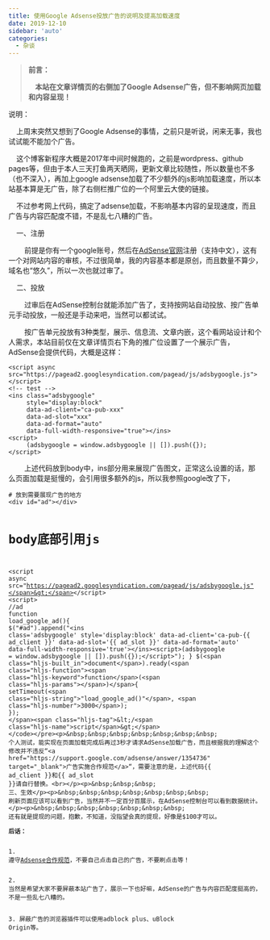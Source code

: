 ```yaml
---
title: 使用Google Adsense投放广告的说明及提高加载速度
date: 2019-12-10
sidebar: 'auto'
categories:
  - 杂谈
---
```


<blockquote><p><b>前言：</b></p><p><b>&nbsp;&nbsp;&nbsp; 本站在文章详情页的右侧加了Google Adsense广告，但不影响网页加载和内容呈现！</b></p></blockquote><p>说明：<br></p><p>&nbsp;&nbsp;&nbsp; 上周末突然又想到了Google Adsense的事情，之前只是听说，闲来无事，我也试试能不能加个广告。</p><p>&nbsp;&nbsp;&nbsp; 这个博客新程序大概是2017年中间时候跑的，之前是wordpress、github pages等，但由于本人三天打鱼两天晒网，更新文章比较随性，所以数量也不多（也不深入），再加上google adsense加载了不少额外的js影响加载速度，所以本站基本算是无广告，除了右侧栏推广位的一个阿里云大使的链接。</p><p>&nbsp;&nbsp;&nbsp; 不过参考网上代码，搞定了adsense加载，不影响基本内容的呈现速度，而且广告与内容匹配度不错，不是乱七八糟的广告。</p><p>&nbsp;&nbsp;&nbsp; 一、注册</p><p>&nbsp;&nbsp;&nbsp;&nbsp;&nbsp;&nbsp;&nbsp; 前提是你有一个google账号，然后在<a href="https://www.google.com/adsense/" target="_blank">AdSense官网</a>注册（支持中文），这有一个对网站内容的审核，不过很简单，我的内容基本都是原创，而且数量不算少，域名也“悠久”，所以一次也就过审了。<br></p><p>&nbsp;&nbsp;&nbsp; 二、投放</p><p>&nbsp;&nbsp;&nbsp;&nbsp;&nbsp;&nbsp;&nbsp; 过审后在AdSense控制台就能添加广告了，支持按网站自动投放、按广告单元手动投放，一般还是手动来吧，当然可以都试试。</p><p>&nbsp;&nbsp;&nbsp;&nbsp;&nbsp;&nbsp;&nbsp; 按广告单元投放有3种类型，展示、信息流、文章内嵌，这个看网站设计和个人需求，本站目前仅在文章详情页右下角的推广位设置了一个展示广告，AdSense会提供代码，大概是这样：</p><pre style="max-width:100%;overflow-x:auto;"><code class="html hljs xml" codemark="1"><span class="hljs-tag">&lt;<span class="hljs-name">script</span> <span class="hljs-attr">async</span> <span class="hljs-attr">src</span>=<span class="hljs-string">"https://pagead2.googlesyndication.com/pagead/js/adsbygoogle.js"</span>&gt;</span><span class="undefined"></span><span class="hljs-tag">&lt;/<span class="hljs-name">script</span>&gt;</span>
<span class="hljs-comment">&lt;!-- test --&gt;</span>
<span class="hljs-tag">&lt;<span class="hljs-name">ins</span> <span class="hljs-attr">class</span>=<span class="hljs-string">"adsbygoogle"</span>
     <span class="hljs-attr">style</span>=<span class="hljs-string">"display:block"</span>
     <span class="hljs-attr">data-ad-client</span>=<span class="hljs-string">"ca-pub-xxx"</span>
     <span class="hljs-attr">data-ad-slot</span>=<span class="hljs-string">"xxx"</span>
     <span class="hljs-attr">data-ad-format</span>=<span class="hljs-string">"auto"</span>
     <span class="hljs-attr">data-full-width-responsive</span>=<span class="hljs-string">"true"</span>&gt;</span><span class="hljs-tag">&lt;/<span class="hljs-name">ins</span>&gt;</span>
<span class="hljs-tag">&lt;<span class="hljs-name">script</span>&gt;</span><span class="javascript">
     (adsbygoogle = <span class="hljs-built_in">window</span>.adsbygoogle || []).push({});
</span><span class="hljs-tag">&lt;/<span class="hljs-name">script</span>&gt;</span></code></pre><p>&nbsp;&nbsp;&nbsp;&nbsp;&nbsp;&nbsp;&nbsp; 上述代码放到body中，ins部分用来展现广告图文，正常这么设置的话，那么页面加载是挺慢的，会引用很多额外的js，所以我参照google改了下，</p><pre style="max-width:100%;overflow-x:auto;"><code class="html hljs xml" codemark="1"># 放到需要展现广告的地方
<span class="hljs-tag">&lt;<span class="hljs-name">div</span> <span class="hljs-attr">id</span>=<span class="hljs-string">"ad"</span>&gt;</span><span class="hljs-tag">&lt;/<span class="hljs-name">div</span>&gt;</span>

# body底部引用js
<span class="hljs-tag">&lt;<span class="hljs-name">script</span> <span class="hljs-attr">async</span> <span class="hljs-attr">src</span>=<span class="hljs-string">"https://pagead2.googlesyndication.com/pagead/js/adsbygoogle.js"</span>&gt;</span><span class="undefined"></span><span class="hljs-tag">&lt;/<span class="hljs-name">script</span>&gt;</span>
<span class="hljs-tag">&lt;<span class="hljs-name">script</span>&gt;</span><span class="javascript">
    <span class="hljs-comment">//ad</span>
    <span class="hljs-function"><span class="hljs-keyword">function</span> <span class="hljs-title">load_google_ad</span>(<span class="hljs-params"></span>)</span>{
        $(<span class="hljs-string">"#ad"</span>).append(<span class="hljs-string">"&lt;ins class='adsbygoogle' style='display:block' data-ad-client='ca-pub-{{ ad_client }}' data-ad-slot='{{ ad_slot }}' data-ad-format='auto' data-full-width-responsive='true'&gt;&lt;/ins&gt;&lt;script&gt;(adsbygoogle = window.adsbygoogle || []).push({});&lt;\/script&gt;"</span>);
    }
    $(<span class="hljs-built_in">document</span>).ready(<span class="hljs-function"><span class="hljs-keyword">function</span>(<span class="hljs-params"></span>)</span>{
        setTimeout(<span class="hljs-string">"load_google_ad()"</span>, <span class="hljs-number">3000</span>);
    });
</span><span class="hljs-tag">&lt;/<span class="hljs-name">script</span>&gt;</span>
</code></pre><p>&nbsp;&nbsp;&nbsp;&nbsp;&nbsp;&nbsp;&nbsp; 个人测试，能实现在页面加载完成后再过3秒才请求AdSense加载广告，而且根据我的理解这个修改并不违反“<a href="https://support.google.com/adsense/answer/1354736" target="_blank">广告实施合作规范</a>“，需要注意的是，上述代码{{ ad_client }}和{{ ad_slot }}请自行替换。<br></p><p>&nbsp;&nbsp;&nbsp; 三、生效</p><p>&nbsp;&nbsp;&nbsp;&nbsp;&nbsp;&nbsp;&nbsp; 刷新页面应该可以看到广告，当然并不一定百分百展示，在AdSense控制台可以看到数据统计。</p><p>&nbsp;&nbsp;&nbsp;&nbsp;&nbsp;&nbsp;&nbsp; 还有就是提现的问题，抱歉，不知道，没指望会真的提现，好像是$100才可以。<br></p><p><b>后话：</b></p><p>&nbsp;&nbsp;&nbsp; 1. 遵守<a href="https://support.google.com/adsense/answer/48182" target="_blank">Adsense合作规范</a>，不要自己点击自己的广告，不要刷点击等！</p><p>&nbsp;&nbsp;&nbsp; 2. 当然是希望大家不要屏蔽本站广告了，展示一下也好嘛，AdSense的广告与内容匹配度挺高的，不是一些乱七八糟的。</p><p>&nbsp;&nbsp;&nbsp; 3. 屏蔽广告的浏览器插件可以使用adblock plus、uBlock Origin等。<br></p><p><br></p>